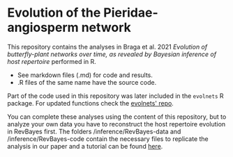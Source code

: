 # Evolution of the Pieridae-angiosperm network

This repository contains the analyses in Braga et al. 2021 *Evolution of butterfly-plant networks over time, as revealed by Bayesian inference of host repertoire* performed in R.

- See markdown files (.md) for code and results.
- .R files of the same name have the source code. 

Part of the code used in this repository was later included in the `evolnets` R package. For updated functions check the [evolnets' repo](https://github.com/maribraga/evolnets).

You can complete these analyses using the content of this repository, but to analyze your own data you have to reconstruct the host repertoire evolution in RevBayes first. The folders /inference/RevBayes-data and /inference/RevBayes-code contain the necessary files to replicate the analysis in our paper and a tutorial can be found [here](https://revbayes.github.io/tutorials/host_rep/host_rep).
